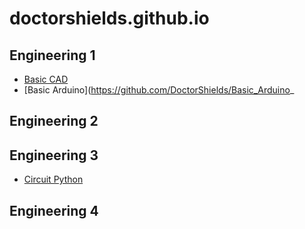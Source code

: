 # doctorshields.github.io

## Engineering 1

* [Basic CAD](https://github.com/DoctorShields/Basic_CAD)
* [Basic Arduino](https://github.com/DoctorShields/Basic_Arduino_

## Engineering 2

## Engineering 3

* [Circuit Python](https://github.com/DoctorShields/CircuitPython)

## Engineering 4
